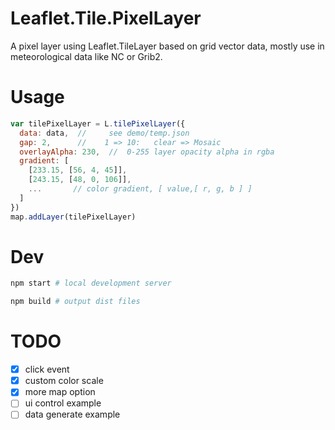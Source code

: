 # Leaflet.Tile.PixelLayer

A pixel layer using Leaflet.TileLayer based on grid vector data, mostly use in meteorological data like NC or Grib2.

# Usage

```js
var tilePixelLayer = L.tilePixelLayer({
  data: data,  //     see demo/temp.json
  gap: 2,      //    1 => 10:   clear => Mosaic
  overlayAlpha: 230,  //  0-255 layer opacity alpha in rgba
  gradient: [
    [233.15, [56, 4, 45]],
    [243.15, [48, 0, 106]],
    ...       // color gradient, [ value,[ r, g, b ] ]
  ]
})
map.addLayer(tilePixelLayer)
```

# Dev

```bash
npm start # local development server
```

```bash
npm build # output dist files
```

# TODO

- [x] click event
- [x] custom color scale
- [x] more map option
- [ ] ui control example
- [ ] data generate example
